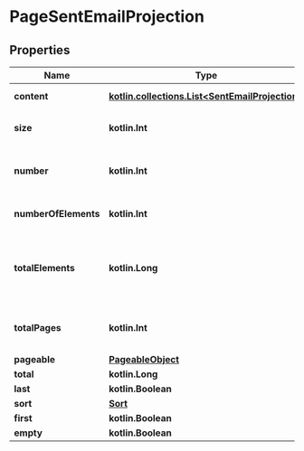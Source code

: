
# PageSentEmailProjection

## Properties
Name | Type | Description | Notes
------------ | ------------- | ------------- | -------------
**content** | [**kotlin.collections.List&lt;SentEmailProjection&gt;**](SentEmailProjection) | Collection of items | 
**size** | **kotlin.Int** | Size of page requested | 
**number** | **kotlin.Int** | Page number starting at 0 | 
**numberOfElements** | **kotlin.Int** | Number of items returned | 
**totalElements** | **kotlin.Long** | Total number of items available for querying | 
**totalPages** | **kotlin.Int** | Total number of pages available | 
**pageable** | [**PageableObject**](PageableObject) |  |  [optional]
**total** | **kotlin.Long** |  |  [optional]
**last** | **kotlin.Boolean** |  |  [optional]
**sort** | [**Sort**](Sort) |  |  [optional]
**first** | **kotlin.Boolean** |  |  [optional]
**empty** | **kotlin.Boolean** |  |  [optional]



